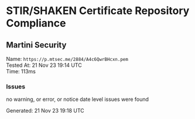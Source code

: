 # STIR/SHAKEN Certificate Repository Compliance

## Martini Security

Name: `https://p.mtsec.me/2884/A4c6QwrBHcxn.pem`\
Tested At: 21 Nov 23 19:14 UTC\
Time: 113ms

### Issues

no warning, or error, or notice date level issues were found

Generated: 21 Nov 23 19:18 UTC